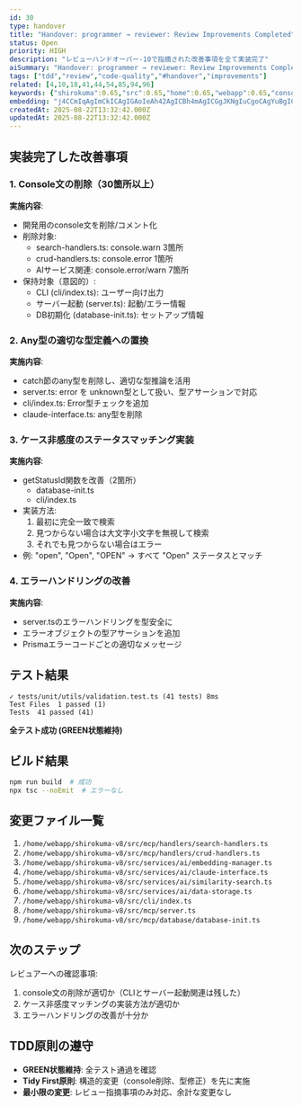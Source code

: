 ```yaml
---
id: 30
type: handover
title: "Handover: programmer → reviewer: Review Improvements Completed"
status: Open
priority: HIGH
description: "レビューハンドオーバー-10で指摘された改善事項を全て実装完了"
aiSummary: "Handover: programmer → reviewer: Review Improvements Completed レビューハンドオーバー-10で指摘された改善事項を全て実装完了 ## 実装完了した改善事項\n\n### 1. Console文の削除（30箇所以上）\n**実施内容**: \n- 開発用のconsole文を削除/コメント化\n- 削除対象:\n  - search-handlers."
tags: ["tdd","review","code-quality","#handover","improvements"]
related: [4,10,18,41,44,54,85,94,96]
keywords: {"shirokuma":0.65,"src":0.65,"home":0.65,"webapp":0.65,"console":0.5}
embedding: "j4CCmIqAgImCkICAgIGAoIeAh42AgICBh4mAgICGgJKNgIuCgoCAgYuBgICAioCLhYCJio6AgImKgICAgIeAkYCAhICYgICShIeAgICLgJ+CgIiCmICAjICPgICAiYCnioCCjpmAgJOAiYCAgISAo5CAgJiWgICShZCAgICAgKg="
createdAt: 2025-08-22T13:32:42.000Z
updatedAt: 2025-08-22T13:32:42.000Z
---
```


## 実装完了した改善事項

### 1. Console文の削除（30箇所以上）
**実施内容**: 
- 開発用のconsole文を削除/コメント化
- 削除対象:
  - search-handlers.ts: console.warn 3箇所
  - crud-handlers.ts: console.error 1箇所  
  - AIサービス関連: console.error/warn 7箇所
- 保持対象（意図的）:
  - CLI (cli/index.ts): ユーザー向け出力
  - サーバー起動 (server.ts): 起動/エラー情報
  - DB初期化 (database-init.ts): セットアップ情報

### 2. Any型の適切な型定義への置換
**実施内容**:
- catch節のany型を削除し、適切な型推論を活用
- server.ts: error を unknown型として扱い、型アサーションで対応
- cli/index.ts: Error型チェックを追加
- claude-interface.ts: any型を削除

### 3. ケース非感度のステータスマッチング実装
**実施内容**:
- getStatusId関数を改善（2箇所）
  - database-init.ts
  - cli/index.ts
- 実装方法:
  1. 最初に完全一致で検索
  2. 見つからない場合は大文字小文字を無視して検索
  3. それでも見つからない場合はエラー
- 例: "open", "Open", "OPEN" → すべて "Open" ステータスとマッチ

### 4. エラーハンドリングの改善
**実施内容**:
- server.tsのエラーハンドリングを型安全に
- エラーオブジェクトの型アサーションを追加
- Prismaエラーコードごとの適切なメッセージ

## テスト結果

```
✓ tests/unit/utils/validation.test.ts (41 tests) 8ms
Test Files  1 passed (1)
Tests  41 passed (41)
```

**全テスト成功 (GREEN状態維持)**

## ビルド結果

```bash
npm run build  # 成功
npx tsc --noEmit  # エラーなし
```

## 変更ファイル一覧

1. `/home/webapp/shirokuma-v8/src/mcp/handlers/search-handlers.ts`
2. `/home/webapp/shirokuma-v8/src/mcp/handlers/crud-handlers.ts`
3. `/home/webapp/shirokuma-v8/src/services/ai/embedding-manager.ts`
4. `/home/webapp/shirokuma-v8/src/services/ai/claude-interface.ts`
5. `/home/webapp/shirokuma-v8/src/services/ai/similarity-search.ts`
6. `/home/webapp/shirokuma-v8/src/services/ai/data-storage.ts`
7. `/home/webapp/shirokuma-v8/src/cli/index.ts`
8. `/home/webapp/shirokuma-v8/src/mcp/server.ts`
9. `/home/webapp/shirokuma-v8/src/mcp/database/database-init.ts`

## 次のステップ

レビュアーへの確認事項:
1. console文の削除が適切か（CLIとサーバー起動関連は残した）
2. ケース非感度マッチングの実装方法が適切か
3. エラーハンドリングの改善が十分か

## TDD原則の遵守

- **GREEN状態維持**: 全テスト通過を確認
- **Tidy First原則**: 構造的変更（console削除、型修正）を先に実施
- **最小限の変更**: レビュー指摘事項のみ対応、余計な変更なし